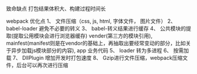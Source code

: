 致命缺点
打包结果体积大、构建过程时间长

webpack 优化点
1、 文件压缩（css, js, html, 字体文件， 图片文件）
2、 babel-loader 避免不必要的转义
3、 babel-转义结果进行缓存
4、 公共模块的提取(提取公用模块会进行浏览器缓存)
    vender(第三方的模块引用),
    mainfest(manifest则是在vendor的基础上，再抽取出要经常变动的部分，比如关于异步加载js模块部分的内容),
    app 业务代码
5、 loader 转为多进程
6、 按需加载
7、 DllPlugin 增加开发时打包速度
8、 Gzip进行文件压缩，webpack压缩文件，后台可以再次进行压缩
